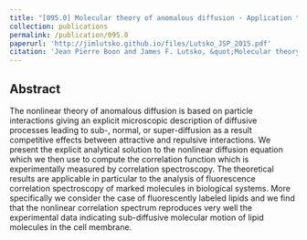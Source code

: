 ```yaml
---
title: "[095.0] Molecular theory of anomalous diffusion - Application to Fluorescence Correlation Spectroscopy"
collection: publications
permalink: /publication/095.0
paperurl: 'http://jimlutsko.github.io/files/Lutsko_JSP_2015.pdf'
citation: 'Jean Pierre Boon and James F. Lutsko, &quot;Molecular theory of anomalous diffusion - Application to Fluorescence Correlation Spectroscopy&quot;, <i>J. Stat. Phys.</i>, <strong>160</strong>, 622 (2015)'
---
```

Abstract
---
The nonlinear theory of anomalous diffusion is based on particle interactions giving an explicit microscopic description of diffusive processes leading to sub-, normal, or super-diffusion as a result competitive effects between attractive and repulsive interactions. We present the explicit analytical solution to the nonlinear diffusion equation which we then use to compute the correlation function which is experimentally measured by correlation spectroscopy. The theoretical results are applicable in particular to the analysis of fluorescence correlation spectroscopy of marked molecules in biological systems. More specifically we consider the case of fluorescently labeled lipids and we find that the nonlinear correlation spectrum reproduces very well the experimental data indicating sub-diffusive molecular motion of lipid molecules in the cell membrane.
